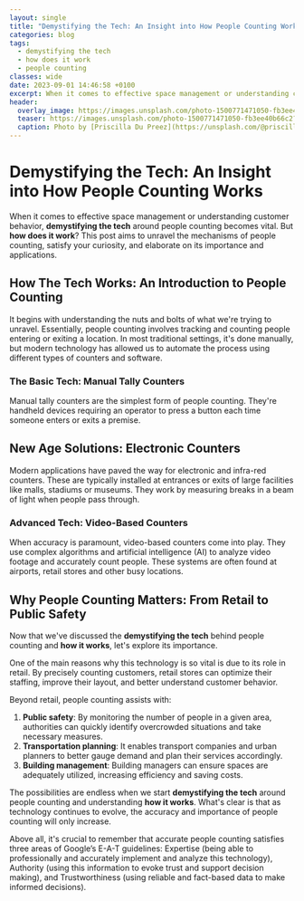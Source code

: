 ```yaml
---
layout: single
title: "Demystifying the Tech: An Insight into How People Counting Works "
categories: blog
tags:
  - demystifying the tech
  - how does it work
  - people counting
classes: wide
date: 2023-09-01 14:46:58 +0100
excerpt: When it comes to effective space management or understanding customer behavior, **demystifying the tech** around people counting becomes vital.
header:
  overlay_image: https://images.unsplash.com/photo-1500771471050-fb3ee40b66c2?crop=entropy&cs=tinysrgb&fit=max&fm=jpg&ixid=M3w0Nzk0ODB8MHwxfHNlYXJjaHwxMHx8ZGVteXN0aWZ5aW5nJTIwdGhlJTIwdGVjaCUyQyUyMGhvdyUyMGRvZXMlMjBpdCUyMHdvcmslMkMlMjBwZW9wbGUlMjBjb3VudGluZ3xlbnwwfDB8fHwxNjkzNTc2MDE5fDA&ixlib=rb-4.0.3&q=80&w=1080
  teaser: https://images.unsplash.com/photo-1500771471050-fb3ee40b66c2?crop=entropy&cs=tinysrgb&fit=max&fm=jpg&ixid=M3w0Nzk0ODB8MHwxfHNlYXJjaHwxMHx8ZGVteXN0aWZ5aW5nJTIwdGhlJTIwdGVjaCUyQyUyMGhvdyUyMGRvZXMlMjBpdCUyMHdvcmslMkMlMjBwZW9wbGUlMjBjb3VudGluZ3xlbnwwfDB8fHwxNjkzNTc2MDE5fDA&ixlib=rb-4.0.3&q=80&w=400
  caption: Photo by [Priscilla Du Preez](https://unsplash.com/@priscilladupreez?utm_source=peoplecounter&utm_medium=referral) on [Unsplash](https://unsplash.com/?utm_source=peoplecounter&utm_medium=referral)
---
```


# Demystifying the Tech: An Insight into How People Counting Works 

When it comes to effective space management or understanding customer behavior, **demystifying the tech** around people counting becomes vital. But **how does it work**? This post aims to unravel the mechanisms of people counting, satisfy your curiosity, and elaborate on its importance and applications.

## How The Tech Works: An Introduction to People Counting 

It begins with understanding the nuts and bolts of what we're trying to unravel. Essentially, people counting involves tracking and counting people entering or exiting a location. In most traditional settings, it's done manually, but modern technology has allowed us to automate the process using different types of counters and software.

### The Basic Tech: Manual Tally Counters 

Manual tally counters are the simplest form of people counting. They're handheld devices requiring an operator to press a button each time someone enters or exits a premise. 

## New Age Solutions: Electronic Counters 

Modern applications have paved the way for electronic and infra-red counters. These are typically installed at entrances or exits of large facilities like malls, stadiums or museums. They work by measuring breaks in a beam of light when people pass through.

### Advanced Tech: Video-Based Counters

When accuracy is paramount, video-based counters come into play. They use complex algorithms and artificial intelligence (AI) to analyze video footage and accurately count people. These systems are often found at airports, retail stores and other busy locations.

## Why People Counting Matters: From Retail to Public Safety 

Now that we've discussed the **demystifying the tech** behind people counting and **how it works**, let's explore its importance. 

One of the main reasons why this technology is so vital is due to its role in retail. By precisely counting customers, retail stores can optimize their staffing, improve their layout, and better understand customer behavior.

Beyond retail, people counting assists with:

1. **Public safety**: By monitoring the number of people in a given area, authorities can quickly identify overcrowded situations and take necessary measures.
2. **Transportation planning**: It enables transport companies and urban planners to better gauge demand and plan their services accordingly.
3. **Building management**: Building managers can ensure spaces are adequately utilized, increasing efficiency and saving costs.

The possibilities are endless when we start **demystifying the tech** around people counting and understanding **how it works**. What's clear is that as technology continues to evolve, the accuracy and importance of people counting will only increase. 

Above all, it's crucial to remember that accurate people counting satisfies three areas of Google’s E-A-T guidelines: Expertise (being able to professionally and accurately implement and analyze this technology), Authority (using this information to evoke trust and support decision making), and Trustworthiness (using reliable and fact-based data to make informed decisions).